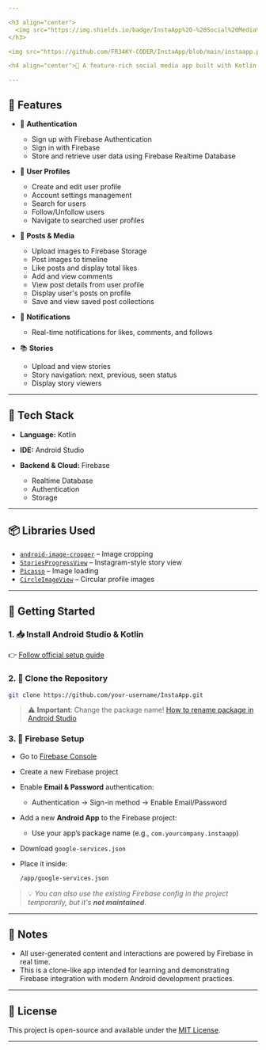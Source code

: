 ```yaml
---

<h3 align="center">
  <img src="https://img.shields.io/badge/InstaApp%20-%20Social%20Media%20Application-282C34?logo=Instagram&logoColor=E4405F" alt="InstaApp Logo" height="38" />
</h3>

<img src="https://github.com/FR34KY-CODER/InstaApp/blob/main/instaapp.png?raw=true">

<h4 align="center">🎉 A feature-rich social media app built with Kotlin in Android Studio</h4>

---
```


## 📱 Features

* 🔐 **Authentication**

  * Sign up with Firebase Authentication
  * Sign in with Firebase
  * Store and retrieve user data using Firebase Realtime Database

* 👤 **User Profiles**

  * Create and edit user profile
  * Account settings management
  * Search for users
  * Follow/Unfollow users
  * Navigate to searched user profiles

* 📸 **Posts & Media**

  * Upload images to Firebase Storage
  * Post images to timeline
  * Like posts and display total likes
  * Add and view comments
  * View post details from user profile
  * Display user's posts on profile
  * Save and view saved post collections

* 🔔 **Notifications**

  * Real-time notifications for likes, comments, and follows

* 📚 **Stories**

  * Upload and view stories
  * Story navigation: next, previous, seen status
  * Display story viewers

---

## 💠 Tech Stack

* **Language:** Kotlin
* **IDE:** Android Studio
* **Backend & Cloud:** Firebase

  * Realtime Database
  * Authentication
  * Storage

---

## 📦 Libraries Used

* [`android-image-cropper`](https://github.com/ArthurHub/Android-Image-Cropper) – Image cropping
* [`StoriesProgressView`](https://github.com/shts/StoriesProgressView) – Instagram-style story view
* [`Picasso`](https://square.github.io/picasso/) – Image loading
* [`CircleImageView`](https://github.com/hdodenhof/CircleImageView) – Circular profile images

---

## 🚀 Getting Started

### 1. 📥 Install Android Studio & Kotlin

👉 [Follow official setup guide](https://developer.android.com/studio/install)

### 2. 🧬 Clone the Repository

```bash
git clone https://github.com/your-username/InstaApp.git
```

> ⚠️ **Important**: Change the package name!
> [How to rename package in Android Studio](https://stackoverflow.com/questions/16804093/android-studio-rename-package)

### 3. 🔧 Firebase Setup

* Go to [Firebase Console](https://console.firebase.google.com)
* Create a new Firebase project
* Enable **Email & Password** authentication:

  * Authentication → Sign-in method → Enable Email/Password
* Add a new **Android App** to the Firebase project:

  * Use your app’s package name (e.g., `com.yourcompany.instaapp`)
* Download `google-services.json`
* Place it inside:

  ```bash
  /app/google-services.json
  ```

> 💡 *You can also use the existing Firebase config in the project temporarily, but it's **not maintained***.

---

## 📌 Notes

* All user-generated content and interactions are powered by Firebase in real time.
* This is a clone-like app intended for learning and demonstrating Firebase integration with modern Android development practices.

---

## 📄 License

This project is open-source and available under the [MIT License](LICENSE).

---
